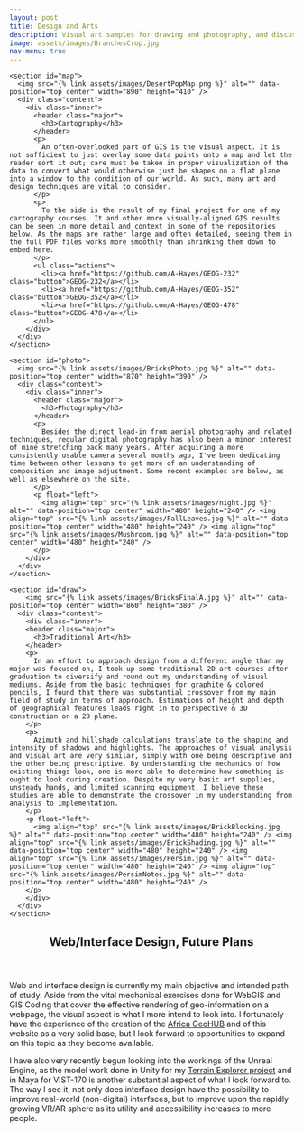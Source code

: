 ```yaml
---
layout: post
title: Design and Arts
description: Visual art samples for drawing and photography, and discussions on experience in other mediums.
image: assets/images/BranchesCrop.jpg
nav-menu: true
---
```


<style>
	img {
    max-width: 100%;
    object-fit: contain;
	}
</style>

<div id="main">

  <section id="items" class="spotlights">
  
    <section id="map">
      <img src="{% link assets/images/DesertPopMap.png %}" alt="" data-position="top center" width="890" height="410" />
      <div class="content">
        <div class="inner">
          <header class="major">
            <h3>Cartography</h3>
          </header>
          <p>
            An often-overlooked part of GIS is the visual aspect. It is not sufficient to just overlay some data points onto a map and let the reader sort it out; care must be taken in proper visualization of the data to convert what would otherwise just be shapes on a flat plane into a window to the condition of our world. As such, many art and design techniques are vital to consider. 
          </p>
          <p>
            To the side is the result of my final project for one of my cartography courses. It and other more visually-aligned GIS results can be seen in more detail and context in some of the repositories below. As the maps are rather large and often detailed, seeing them in the full PDF files works more smoothly than shrinking them down to embed here. 
          </p>
          <ul class="actions">
            <li><a href="https://github.com/A-Hayes/GEOG-232" class="button">GEOG-232</a></li>
            <li><a href="https://github.com/A-Hayes/GEOG-352" class="button">GEOG-352</a></li>
            <li><a href="https://github.com/A-Hayes/GEOG-478" class="button">GEOG-478</a></li>
          </ul>
        </div>
      </div>
    </section>
    
    <section id="photo">
      <img src="{% link assets/images/BricksPhoto.jpg %}" alt="" data-position="top center" width="870" height="390" />
      <div class="content">
        <div class="inner">
          <header class="major">
            <h3>Photography</h3>
          </header>
          <p>
            Besides the direct lead-in from aerial photography and related techniques, regular digital photography has also been a minor interest of mine stretching back many years. After acquiring a more consistently usable camera several months ago, I've been dedicating time between other lessons to get more of an understanding of composition and image adjustment. Some recent examples are below, as well as elsewhere on the site. 
          </p>
          <p float="left">
            <img align="top" src="{% link assets/images/night.jpg %}" alt="" data-position="top center" width="480" height="240" /> <img align="top" src="{% link assets/images/FallLeaves.jpg %}" alt="" data-position="top center" width="480" height="240" /> <img align="top" src="{% link assets/images/Mushroom.jpg %}" alt="" data-position="top center" width="480" height="240" />
          </p>
        </div>
      </div>
    </section>
    
    <section id="draw">
        <img src="{% link assets/images/BricksFinalA.jpg %}" alt="" data-position="top center" width="860" height="380" />
      <div class="content">
        <div class="inner">
        <header class="major">
          <h3>Traditional Art</h3>
        </header>
        <p>
          In an effort to approach design from a different angle than my major was focused on, I took up some traditional 2D art courses after graduation to diversify and round out my understanding of visual mediums. Aside from the basic techniques for graphite & colored pencils, I found that there was substantial crossover from my main field of study in terms of approach. Estimations of height and depth of geographical features leads right in to perspective & 3D construction on a 2D plane. 
        </p>
        <p>
          Azimuth and hillshade calculations translate to the shaping and intensity of shadows and highlights. The approaches of visual analysis and visual art are very similar, simply with one being descriptive and the other being prescriptive. By understanding the mechanics of how existing things look, one is more able to determine how something is ought to look during creation. Despite my very basic art supplies, unsteady hands, and limited scanning equipment, I believe these studies are able to demonstrate the crossover in my understanding from analysis to implementation. 
        </p>
        <p float="left">
          <img align="top" src="{% link assets/images/BrickBlocking.jpg %}" alt="" data-position="top center" width="480" height="240" /> <img align="top" src="{% link assets/images/BrickShading.jpg %}" alt="" data-position="top center" width="480" height="240" /> <img align="top" src="{% link assets/images/Persim.jpg %}" alt="" data-position="top center" width="480" height="240" /> <img align="top" src="{% link assets/images/PersimNotes.jpg %}" alt="" data-position="top center" width="480" height="240" />
        </p>
        </div>
      </div>
    </section>
  
  </section>
  
  <section id="webinter">
    <div class="inner">
      <header class="major">
        <h2>Web/Interface Design, Future Plans</h2>
      </header>
      <p>
        Web and interface design is currently my main objective and intended path of study. Aside from the vital mechanical exercises done for WebGIS and GIS Coding that cover the effective rendering of geo-information on a webpage, the visual aspect is what I more intend to look into. I fortunately have the experience of the creation of the <a href="https://a-hayes.github.io/GISTech.html#geohub">Africa GeoHUB</a> and of this website as a very solid base, but I look forward to opportunities to expand on this topic as they become available.
      </p>
      <p>
        I have also very recently begun looking into the workings of the Unreal Engine, as the model work done in Unity for my <a href="https://a-hayes.github.io/GISTech.html#bridge">Terrain Explorer project</a> and in Maya for VIST-170 is another substantial aspect of what I look forward to. The way I see it, not only does interface design have the possibility to improve real-world (non-digital) interfaces, but to improve upon the rapidly growing VR/AR sphere as its utility and accessibility increases to more people. 
      </p>
    </div>
  </section>
  
</div>
